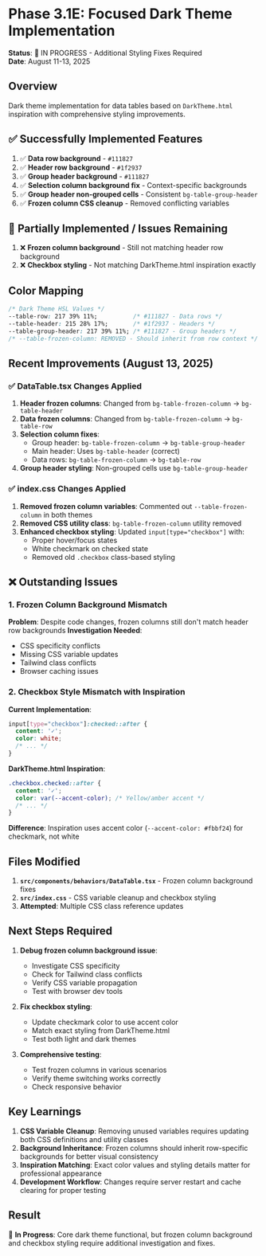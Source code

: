 # Phase 3.1E: Focused Dark Theme Implementation

**Status**: 🔄 IN PROGRESS - Additional Styling Fixes Required  
**Date**: August 11-13, 2025  

## Overview

Dark theme implementation for data tables based on `DarkTheme.html` inspiration with comprehensive styling improvements.

## ✅ Successfully Implemented Features

1. ✅ **Data row background** - `#111827`
2. ✅ **Header row background** - `#1f2937`  
3. ✅ **Group header background** - `#111827`
4. ✅ **Selection column background fix** - Context-specific backgrounds
5. ✅ **Group header non-grouped cells** - Consistent `bg-table-group-header`
6. ✅ **Frozen column CSS cleanup** - Removed conflicting variables

## 🚧 Partially Implemented / Issues Remaining

1. ❌ **Frozen column background** - Still not matching header row background
2. ❌ **Checkbox styling** - Not matching DarkTheme.html inspiration exactly

## Color Mapping

```css
/* Dark Theme HSL Values */
--table-row: 217 39% 11%;          /* #111827 - Data rows */
--table-header: 215 28% 17%;       /* #1f2937 - Headers */
--table-group-header: 217 39% 11%; /* #111827 - Group headers */
/* --table-frozen-column: REMOVED - Should inherit from row context */
```

## Recent Improvements (August 13, 2025)

### ✅ DataTable.tsx Changes Applied
1. **Header frozen columns**: Changed from `bg-table-frozen-column` → `bg-table-header`
2. **Data frozen columns**: Changed from `bg-table-frozen-column` → `bg-table-row`
3. **Selection column fixes**:
   - Group header: `bg-table-frozen-column` → `bg-table-group-header`
   - Main header: Uses `bg-table-header` (correct)
   - Data rows: `bg-table-frozen-column` → `bg-table-row`
4. **Group header styling**: Non-grouped cells use `bg-table-group-header`

### ✅ index.css Changes Applied
1. **Removed frozen column variables**: Commented out `--table-frozen-column` in both themes
2. **Removed CSS utility class**: `bg-table-frozen-column` utility removed
3. **Enhanced checkbox styling**: Updated `input[type="checkbox"]` with:
   - Proper hover/focus states
   - White checkmark on checked state
   - Removed old `.checkbox` class-based styling

## ❌ Outstanding Issues

### 1. Frozen Column Background Mismatch
**Problem**: Despite code changes, frozen columns still don't match header row backgrounds
**Investigation Needed**: 
- CSS specificity conflicts
- Missing CSS variable updates
- Tailwind class conflicts
- Browser caching issues

### 2. Checkbox Style Mismatch with Inspiration
**Current Implementation**: 
```css
input[type="checkbox"]:checked::after {
  content: '✓';
  color: white;
  /* ... */
}
```

**DarkTheme.html Inspiration**:
```css
.checkbox.checked::after {
  content: '✓';
  color: var(--accent-color); /* Yellow/amber accent */
  /* ... */
}
```

**Difference**: Inspiration uses accent color (`--accent-color: #fbbf24`) for checkmark, not white

## Files Modified

1. **`src/components/behaviors/DataTable.tsx`** - Frozen column background fixes
2. **`src/index.css`** - CSS variable cleanup and checkbox styling
3. **Attempted**: Multiple CSS class reference updates

## Next Steps Required

1. **Debug frozen column background issue**:
   - Investigate CSS specificity
   - Check for Tailwind class conflicts
   - Verify CSS variable propagation
   - Test with browser dev tools

2. **Fix checkbox styling**:
   - Update checkmark color to use accent color
   - Match exact styling from DarkTheme.html
   - Test both light and dark themes

3. **Comprehensive testing**:
   - Test frozen columns in various scenarios
   - Verify theme switching works correctly
   - Check responsive behavior

## Key Learnings

1. **CSS Variable Cleanup**: Removing unused variables requires updating both CSS definitions and utility classes
2. **Background Inheritance**: Frozen columns should inherit row-specific backgrounds for better visual consistency
3. **Inspiration Matching**: Exact color values and styling details matter for professional appearance
4. **Development Workflow**: Changes require server restart and cache clearing for proper testing

## Result

🔄 **In Progress**: Core dark theme functional, but frozen column background and checkbox styling require additional investigation and fixes.
